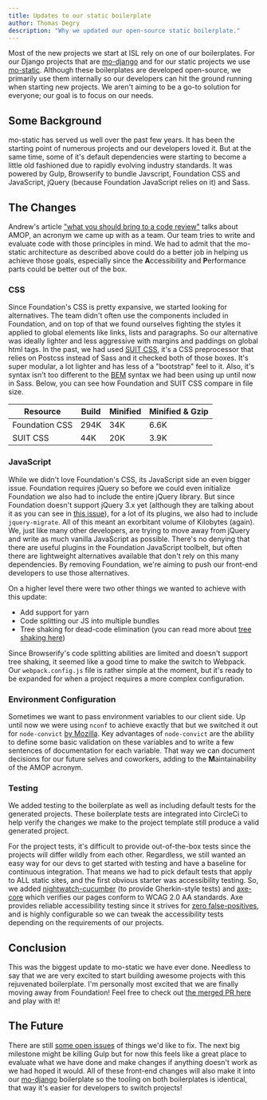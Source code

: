 ```yaml
---
title: Updates to our static boilerplate
author: Thomas Degry
description: "Why we updated our open-source static boilerplate."
---
```


Most of the new projects we start at ISL rely on one of our boilerplates. For our Django projects that are [mo-django](https://github.com/istrategylabs/mo-django) and for our static projects we use [mo-static](https://github.com/istrategylabs/mo-static). Although these boilerplates are developed open-source, we primarily use them internally so our developers can hit the ground running when starting new projects. We aren't aiming to be a go-to solution for everyone; our goal is to focus on our needs.

## Some Background
mo-static has served us well over the past few years. It has been the starting point of numerous projects and our developers loved it. But at the same time, some of it's default dependencies were starting to become a little old fashioned due to rapidly evolving industry standards. It was powered by Gulp, Browserify to bundle Javscript, Foundation CSS and JavaScript, jQuery (because Foundation JavaScript relies on it) and Sass.

## The Changes
Andrew's article ["what you should bring to a code review"](/what-you-should-bring-to-a-code-review/) talks about AMOP, an acronym we came up with as a team. Our team tries to write and evaluate code with those principles in mind. We had to admit that the mo-static architecture as described above could do a better job in helping us achieve those goals, especially since the **A**ccessibility and **P**erformance parts could be better out of the box.


### CSS
Since Foundation's CSS is pretty expansive, we started looking for alternatives. The team didn't often use the components included in Foundation, and on top of that we found ourselves fighting the styles it applied to global elements like links, lists and paragraphs. So our alternative was ideally lighter and less aggressive with margins and paddings on global html tags. In the past, we had used [SUIT CSS](https://suitcss.github.io/), it's a CSS preprocessor that relies on Postcss instead of Sass and it checked both of those boxes. It's super modular, a lot lighter and has less of a "bootstrap" feel to it. Also, it's syntax isn't too different to the [BEM](http://getbem.com/introduction/) syntax we had been using up until now in Sass. Below, you can see how Foundation and SUIT CSS compare in file size.

| Resource       | Build | Minified | Minified & Gzip |
|----------------|-------|----------|-----------------|
| Foundation CSS |  294K |    34K   |       6.6K      |
| SUIT CSS       |  44K  |    20K   |       3.9K      |


### JavaScript
While we didn't love Foundation's CSS, its JavaScript side an even bigger issue. Foundation requires jQuery so before we could even initialize Foundation we also had to include the entire jQuery library. But since Foundation doesn't support jQuery 3.x yet (although they are talking about it as you can see in [this issue](https://github.com/zurb/foundation-sites/issues/8834)), for a lot of its plugins, we also had to include `jquery-migrate`. All of this meant an exorbitant volume of Kilobytes (again). We, just like many other developers, are trying to move away from jQuery and write as much vanilla JavaScript as possible. There's no denying that there are useful plugins in the Foundation JavaScript toolbelt, but often there are lightweight alternatives available that don't rely on this many dependencies. By removing Foundation, we're aiming to push our front-end developers to use those alternatives.

On a higher level there were two other things we wanted to achieve with this update:
- Add support for yarn
- Code splitting our JS into multiple bundles
- Tree shaking for dead-code elimination (you can read more about [tree shaking here](https://webpack.js.org/guides/tree-shaking/))

Since Browserify's code splitting abilities are limited and doesn't support tree shaking, it seemed like a good time to make the switch to Webpack. Our `webpack.config.js` file is rather simple at the moment, but it's ready to be expanded for when a project requires a more complex configuration.

### Environment Configuration
Sometimes we want to pass environment variables to our client side. Up until now we were using `nconf` to achieve exactly that but we switched it out for `node-convict` [by Mozilla](https://github.com/mozilla/node-convict). Key advantages of `node-convict` are the ability to define some basic validation on these variables and to write a few sentences of documentation for each variable. That way we can document decisions for our future selves and coworkers, adding to the **M**aintainability of the AMOP acronym.


### Testing
We added testing to the boilerplate as well as including default tests for the generated projects. These boilerplate tests are integrated into CircleCi to help verify the changes we make to the project template still produce a valid generated project.

For the project tests, it's difficult to provide out-of-the-box tests since the projects will differ wildly from each other. Regardless, we still wanted an easy way for our devs to get started with testing and have a baseline for continuous integration. That means we had to pick default tests that apply to ALL static sites, and the first obvious starter was accessibility testing. So, we added [nightwatch-cucumber](https://github.com/mucsi96/nightwatch-cucumber) (to provide Gherkin-style tests) and [axe-core](https://github.com/dequelabs/axe-core) which verifies our pages conform to WCAG 2.0 AA standards. Axe provides reliable accessibility testing since it strives for [zero false-positives](https://github.com/dequelabs/axe-core#manifesto), and is highly configurable so we can tweak the accessibility tests depending on the requirements of our projects.


## Conclusion
This was the biggest update to mo-static we have ever done. Needless to say that we are very excited to start building awesome projects with this rejuvenated boilerplate. I'm personally most excited that we are finally moving away from Foundation! Feel free to check out [the merged PR here](https://github.com/istrategylabs/mo-static/pull/77) and play with it!

## The Future
There are still [some open issues](https://github.com/istrategylabs/mo-static/issues) of things we'd like to fix. The next big milestone might be killing Gulp but for now this feels like a great place to evaluate what we have done and make changes if anything doesn't work as we had hoped it would. All of these front-end changes will also make it into our [mo-django](https://github.com/istrategylabs/mo-django) boilerplate so the tooling on both boilerplates is identical, that way it's easier for developers to switch projects!
